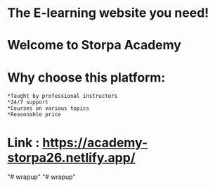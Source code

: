 # The E-learning website you need!
# Welcome to Storpa Academy

# Why choose this platform:
    *Taught by professional instructors
    *24/7 support
    *Courses on various topics
    *Reasonable price

# Link : https://academy-storpa26.netlify.app/
"# wrapup" 
"# wrapup" 

